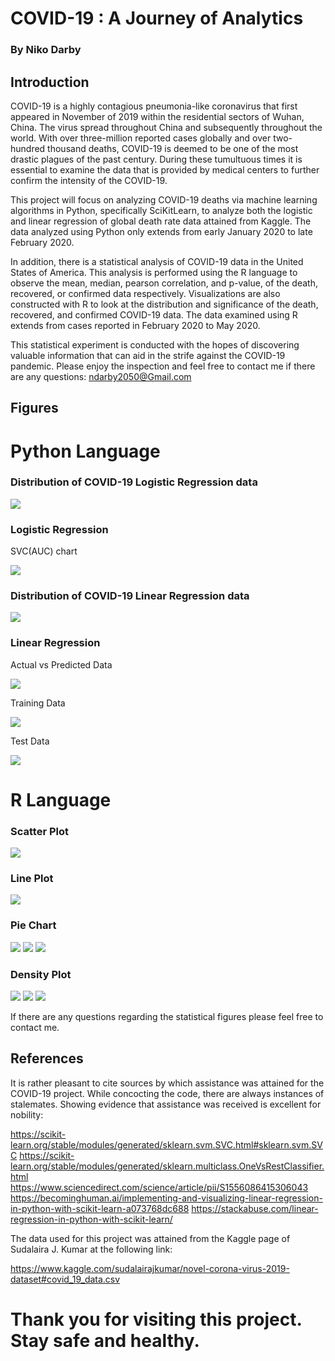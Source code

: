 # COVID-19 : A Journey of Analytics 
### By Niko Darby 


## Introduction

<p> COVID-19 is a highly contagious pneumonia-like coronavirus that first appeared in November of 2019 within the residential sectors of Wuhan, China. The virus spread throughout China and subsequently throughout the world. With over three-million reported cases globally and over two-hundred thousand deaths, COVID-19 is deemed to be one of the most drastic plagues of the past century. During these tumultuous times it is essential to examine the data that is provided by medical centers to further confirm the intensity of the COVID-19. 

This project will focus on analyzing COVID-19 deaths via machine learning algorithms in Python, specifically SciKitLearn, to analyze both the logistic and linear regression of global death rate data attained from Kaggle. The data analyzed using Python only extends from early January 2020 to late February 2020. 

In addition, there is a statistical analysis of COVID-19 data in the United States of America. This analysis is performed using the R language to observe the mean, median, pearson correlation, and p-value, of the death, recovered, or confirmed data respectively. Visualizations are also constructed with R to look at the distribution and significance of the death, recovered, and confirmed COVID-19 data. The data examined using R extends from cases reported in February 2020 to May 2020.

This statistical experiment is conducted with the hopes of discovering valuable information that can aid in the strife against the COVID-19 pandemic. Please enjoy the inspection and feel free to contact me if there are any questions: ndarby2050@Gmail.com </p>

## Figures

# Python Language 

### Distribution of COVID-19 Logistic Regression data

![](https://github.com/darbyna/COVID_19_Analysis/blob/master/Figures/image_0.png?raw=true)

### Logistic Regression

<p> SVC(AUC) chart </p>

![](https://github.com/darbyna/COVID_19_Analysis/blob/master/Figures/image_1.png?raw=true)

### Distribution of COVID-19 Linear Regression data

![](https://github.com/darbyna/COVID_19_Analysis/blob/master/Figures/image_2.png?raw=true)

### Linear Regression

<p> Actual vs Predicted Data </p> 

![](https://github.com/darbyna/COVID_19_Analysis/blob/master/Figures/image_3.png?raw=true)

<p> Training Data </p>

![](https://github.com/darbyna/COVID_19_Analysis/blob/master/Figures/image_4.png?raw=true)

<p> Test Data </p>

![](https://github.com/darbyna/COVID_19_Analysis/blob/master/Figures/image_5.png?raw=true)



# R Language 

### Scatter Plot
![](https://github.com/darbyna/COVID_19_Analysis/blob/master/Figures/image_6.png?raw=true)
### Line Plot 
![](https://github.com/darbyna/COVID_19_Analysis/blob/master/Figures/image_7.png?raw=true)
### Pie Chart 
![](https://github.com/darbyna/COVID_19_Analysis/blob/master/Figures/image_8.png?raw=true)
![](https://github.com/darbyna/COVID_19_Analysis/blob/master/Figures/image_9.png?raw=true)
![](https://github.com/darbyna/COVID_19_Analysis/blob/master/Figures/image_10.png?raw=true)
### Density Plot
![](https://github.com/darbyna/COVID_19_Analysis/blob/master/Figures/image_11.png?raw=true)
![](https://github.com/darbyna/COVID_19_Analysis/blob/master/Figures/image_12.png?raw=true)
![](https://github.com/darbyna/COVID_19_Analysis/blob/master/Figures/image_13.png?raw=true)

<p> If there are any questions regarding the statistical figures please feel free to contact me. </p> 




## References

<P> It is rather pleasant to cite sources by which assistance was attained for the COVID-19 project. While concocting the code, there are always instances of stalemates. Showing evidence that assistance was received is excellent for nobility: 

https://scikit-learn.org/stable/modules/generated/sklearn.svm.SVC.html#sklearn.svm.SVC
https://scikit-learn.org/stable/modules/generated/sklearn.multiclass.OneVsRestClassifier.html
https://www.sciencedirect.com/science/article/pii/S1556086415306043
https://becominghuman.ai/implementing-and-visualizing-linear-regression-in-python-with-scikit-learn-a073768dc688
https://stackabuse.com/linear-regression-in-python-with-scikit-learn/

<p> The data used for this project was attained from the Kaggle page of Sudalaira J. Kumar at the following link: </p>
  
  https://www.kaggle.com/sudalairajkumar/novel-corona-virus-2019-dataset#covid_19_data.csv
  
# Thank you for visiting this project. Stay safe and healthy.
